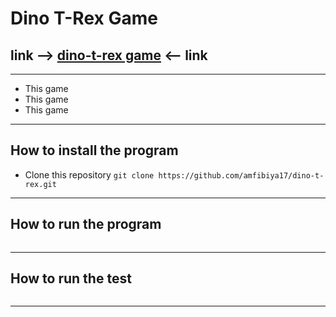 # Dino T-Rex Game

## link  --> [dino-t-rex game](https://dino-t-rex.herokuapp.com/) <-- link

---

- This game 
- This game
- This game


---

## How to install the program

- Clone this repository `git clone https://github.com/amfibiya17/dino-t-rex.git`


---

## How to run the program

```shell

```

---

## How to run the test

```shell

```

---